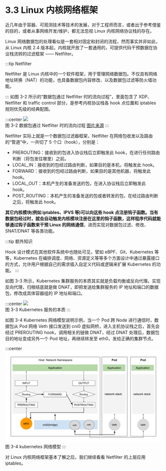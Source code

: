 # 3.3 Linux 内核网络框架

近几年由于容器、可观测技术等技术的发展，对于工程师而言，或者出于参考借鉴的目的，或者从事网络开发/维护，都无法忽视 Linux 内核网络协议栈的存在。

Linux 网络数据包的处理看似是一套相对固定和封闭的流程，然而事实并非如此，从 Linux 内核 2.4 版本起，内核就开放了一套通用的，可提供代码干预数据在协议栈流转的过滤框架 —— Netfilter。

:::tip Netfilter

Netfilter 是 Linux 内核中的一个软件框架，用于管理网络数据包。不仅具有网络地址转换（NAT）的功能，也具备数据包内容修改、以及数据包过滤等防火墙功能。

:::
如图 3-2 所示的“数据包通过 Netfilter 时的流向过程”，里面包含了 XDP、Netfilter 和 traffic control 部分，是参考内核协议栈各 hook 点位置和 iptables 规则优先级的经典配图。

:::center
  ![](../assets/Netfilter-packet-flow.svg)<br/>
  图 3-2 数据包通过 Netfilter 时的流向过程 [图片来源](https://en.wikipedia.org/wiki/Netfilter)
:::

Netfilter 实际上就是一个数据包过滤器框架，Netfilter 在网络包收发以及路由的“管道”中，一共切了 5 个口（hook），分别是：

- PREROUTING：接收到的包进入协议栈后立即触发此 hook，在进行任何路由判断（将包发往哪里）之前。
- LOCAL_IN：接收到的包经过路由判断，如果目的是本机，将触发此 hook。
- FORWARD：接收到的包经过路由判断，如果目的是其他机器，将触发此 hook。
- LOCAL_OUT：本机产生的准备发送的包，在进入协议栈后立即触发此 hook。
- POST_ROUTING：本机产生的准备发送的包或者转发的包，在经过路由判断之后，将触发此 hook。

**其它内核模块(例如 iptables、IPVS 等)可以向这些 hook 点注册钩子函数。当有数据包经过时，就会自动触发内核模块注册在这里的钩子函数，这样程序代码就能够通过钩子函数来干预 Linux 的网络通信**，进而实现对数据包过滤、修改、SNAT/DNAT 等各类功能。

:::tip 额外知识

Hook 设计模式在其他软件系统中也随处可见，譬如 eBPF、Git、Kubernetes 等等，Kubernetes 在编排调度、网络、资源定义等等多个方面设计中通过暴露接口的方式，允许用户根据自己的需求插入自定义代码或逻辑来扩展 Kubernetes 的功能。 
:::

如图 3-3 所示，Kubernetes 集群服务的本质其实就是负载均衡或反向代理。实现反向代理，归根结底就是做 DNAT，即把发送给集群服务的 IP 地址和端口的数据包，修改成具体容器组的 IP 地址和端口。

:::center
  ![](../assets/k8s-service.svg)<br/>
  图 3-3 Kubernetes 服务的本质
:::

如图 3-4 Kubernetes 网络模型说明示例，当一个 Pod 跨 Node 进行通信时，数据包从 Pod 网络 Veth 接口发送到 cni0 虚拟网桥，进入主机协议栈之后，首先会经过 PREROUTING hook，调用相关的链做 DNAT，经过 DNAT 处理后，数据包目的地址变成另外一个 Pod 地址，再继续转发至 eth0，发给正确的集群节点。

:::center
  ![](../assets/netfilter-k8s.svg)<br/>
  图 3-4 kubernetes 网络模型
:::

对 Linux 内核网络框架基本了解之后，我们继续看看 Netfilter 的上层应用 iptables。

